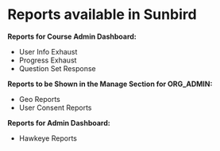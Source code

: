 # Reports available in Sunbird

**Reports for Course Admin Dashboard:**
- User Info Exhaust
- Progress Exhaust
- Question Set Response

**Reports to be Shown in the Manage Section for ORG_ADMIN:**
- Geo Reports
- User Consent Reports

**Reports for Admin Dashboard:**
- Hawkeye Reports